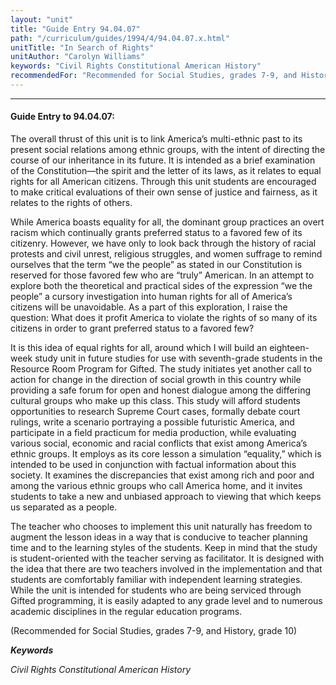 ```yaml
---
layout: "unit"
title: "Guide Entry 94.04.07"
path: "/curriculum/guides/1994/4/94.04.07.x.html"
unitTitle: "In Search of Rights"
unitAuthor: "Carolyn Williams"
keywords: "Civil Rights Constitutional American History"
recommendedFor: "Recommended for Social Studies, grades 7-9, and History, grade 10"
---
```

<body>
<hr/>
 <h4>
  Guide Entry to 94.04.07:
 </h4>
 The overall thrust of this unit is to link America’s multi-ethnic past to its present social relations among ethnic groups, with the intent of directing the course of our inheritance in its future. It is intended as a brief examination of the Constitution—the spirit and the letter of its laws, as it relates to equal rights for all American citizens. Through this unit students are encouraged to make critical evaluations of their own sense of justice and fairness, as it relates to the rights of others.
 <p>
  While America boasts equality for all, the dominant group practices an overt racism which continually grants preferred status to a favored few of its citizenry. However, we have only to look back through the history of racial protests and civil unrest, religious struggles, and women suffrage to remind ourselves that the term “we the people” as stated in our Constitution is reserved for those favored few who are “truly” American. In an attempt to explore both the theoretical and practical sides of the expression “we the people” a cursory investigation into human rights for all of America’s citizens will be unavoidable. As a part of this exploration, I raise the question: What does it profit America to violate the rights of so many of its citizens in order to grant preferred status to a favored few?
 </p>
 <p>
  It is this idea of equal rights for all, around which I will build an eighteen- week study unit in future studies for use with seventh-grade students in the Resource Room Program for Gifted. The study initiates yet another call to action for change in the direction of social growth in this country while providing a safe forum for open and honest dialogue among the differing cultural groups who make up this class. This study will afford students opportunities to research Supreme Court cases, formally debate court rulings, write a scenario portraying a possible futuristic America, and participate in a field practicum for media production, while evaluating various social, economic and racial conflicts that exist among America’s ethnic groups. It employs as its core lesson a simulation “equality,” which is intended to be used in conjunction with factual information about this society. It examines the discrepancies that exist among rich and poor and among the various ethnic groups who call America home, and it invites students to take a new and unbiased approach to viewing that which keeps us separated as a people.
 </p>
 <p>
  The teacher who chooses to implement this unit naturally has freedom to augment the lesson ideas in a way that is conducive to teacher planning time and to the learning styles of the students. Keep in mind that the study is student-oriented with the teacher serving as facilitator. It is designed with the idea that there are two teachers involved in the implementation and that students are comfortably familiar with independent learning strategies. While the unit is intended for students who are being serviced through Gifted programming, it is easily adapted to any grade level and to numerous academic disciplines in the regular education programs.
 </p>
 <p>
  (Recommended for Social Studies, grades 7-9, and History, grade 10)
 </p>
<p>
  <b>
   <i>
    Keywords
   </i>
  </b>
  <br/>
 </p>
 <p>
  <i>
   Civil Rights Constitutional American History
  </i>
 </p>

</body>
